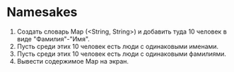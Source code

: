 # Namesakes
1. Создать словарь Map (&lt;String, String>) и добавить туда 10 человек в виде "Фамилия"-"Имя".
2. Пусть среди этих 10 человек есть люди с одинаковыми именами. 
3. Пусть среди этих 10 человек есть люди с одинаковыми фамилиями. 
4. Вывести содержимое Map на экран.
